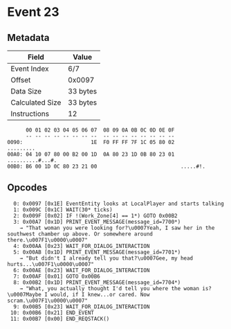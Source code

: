 # Event 23

## Metadata

| Field           | Value    |
|-----------------|----------|
| Event Index     | 6/7      |
| Offset          | 0x0097   |
| Data Size       | 33 bytes |
| Calculated Size | 33 bytes |
| Instructions    | 12       |

```
      00 01 02 03 04 05 06 07  08 09 0A 0B 0C 0D 0E 0F
      -- -- -- -- -- -- -- --  -- -- -- -- -- -- -- --
0090:                      1E  F0 FF FF 7F 1C 05 80 02         .........
00A0: 04 10 07 80 00 B2 00 1D  0A 80 23 1D 0B 80 23 01  ..........#...#.
00B0: B6 00 1D 0C 80 23 21 00                           .....#!.        
```

## Opcodes

```
  0: 0x0097 [0x1E] EventEntity looks at LocalPlayer and starts talking
  1: 0x009C [0x1C] WAIT(30* ticks)
  2: 0x009F [0x02] IF !(Work_Zone[4] == 1*) GOTO 0x00B2
  3: 0x00A7 [0x1D] PRINT_EVENT_MESSAGE(message_id=7700*)
    → "That woman you were looking for?\u0007Yeah, I saw her in the southwest chamber up above. Or somewhere around there.\u007F1\u0000\u0007"
  4: 0x00AA [0x23] WAIT_FOR_DIALOG_INTERACTION
  5: 0x00AB [0x1D] PRINT_EVENT_MESSAGE(message_id=7701*)
    → "But didn't I already tell you that?\u0007Gee, my head hurts...\u007F1\u0000\u0007"
  6: 0x00AE [0x23] WAIT_FOR_DIALOG_INTERACTION
  7: 0x00AF [0x01] GOTO 0x00B6
  8: 0x00B2 [0x1D] PRINT_EVENT_MESSAGE(message_id=7704*)
    → "What, you actually thought I'd tell you where the woman is?\u0007Maybe I would, if I knew...or cared. Now scram.\u007F1\u0000\u0007"
  9: 0x00B5 [0x23] WAIT_FOR_DIALOG_INTERACTION
 10: 0x00B6 [0x21] END_EVENT
 11: 0x00B7 [0x00] END_REQSTACK()
```
